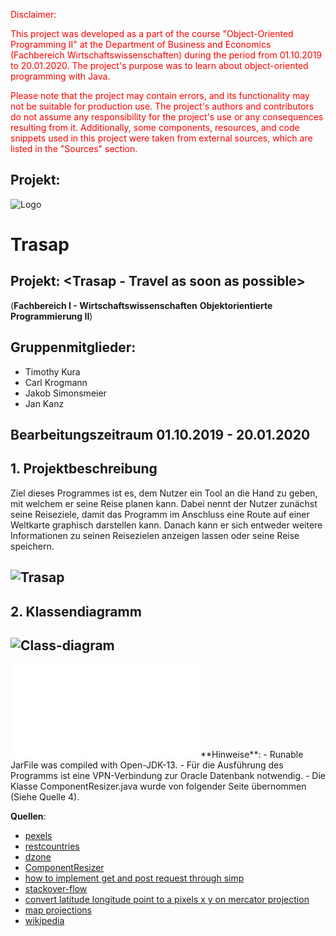 <div style="color:red">
  <p>Disclaimer:</p>
  <p>This project was developed as a part of the course "Object-Oriented Programming II" at the Department of Business and Economics (Fachbereich Wirtschaftswissenschaften) during the period from 01.10.2019 to 20.01.2020. The project's purpose was to learn about object-oriented programming with Java.</p>
  <p>Please note that the project may contain errors, and its functionality may not be suitable for production use. The project's authors and contributors do not assume any responsibility for the project's use or any consequences resulting from it. Additionally, some components, resources, and code snippets used in this project were taken from external sources, which are listed in the "Sources" section.</p>
</div>


## Projekt:

![Logo](https://i.imgur.com/H0nSJRK.png)
# Trasap

## Projekt: <Trasap - Travel as soon as possible> 
(**Fachbereich I - Wirtschaftswissenschaften**
**Objektorientierte Programmierung II**)

## Gruppenmitglieder: 
- Timothy Kura 
- Carl Krogmann
- Jakob Simonsmeier
- Jan Kanz

**Bearbeitungszeitraum 01.10.2019 - 20.01.2020**
---
## 1. Projektbeschreibung 

Ziel dieses Programmes ist es, dem Nutzer ein Tool an die Hand zu geben, mit welchem er seine Reise planen kann. Dabei nennt der Nutzer zunächst seine Reiseziele, damit das Programm im Anschluss eine Route auf einer Weltkarte graphisch darstellen kann. Danach kann er sich entweder weitere Informationen zu seinen Reisezielen anzeigen lassen oder seine Reise speichern. 

![Trasap](https://i.imgur.com/yKN3nEL.png)
---
## 2. Klassendiagramm

![Class-diagram](https://i.imgur.com/zH4fuVt.jpg)
---

<embed src="Trasap Präsentation.pdf" type="application/pdf">
**Hinweise**: 
- Runable JarFile was compiled with Open-JDK-13.
- Für die Ausführung des Programms ist eine VPN-Verbindung zur Oracle Datenbank notwendig. 
- Die Klasse ComponentResizer.java wurde von folgender Seite übernommen (Siehe Quelle 4).

**Quellen**: 
- [pexels](https://www.pexels.com/)
- [restcountries](https://restcountries.eu/)
- [dzone](https://dzone.com/articles/)
- [ComponentResizer](https://tips4java.wordpress.com/2009/09/13/resizing-components/)
- [how to implement get and post request through simp](how-to-implement-get-and-post-request-through-simp)
- [stackover-flow](https://stackoverflow.com/questions/14329691/)
- [convert latitude longitude point to a pixels x y on mercator projection](convert-latitude-longitude-point-to-a-pixels-x-y-on-mercator-projection)
- [map projections](https://map-projections.net/license/patterson-political-v2:fig)
- [wikipedia](https://en.wikipedia.org/wiki/Equirectangular_projection)
